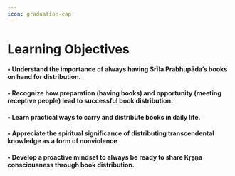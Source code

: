 ```yaml
---
icon: graduation-cap
---
```


# Learning Objectives

#### • Understand the importance of always having Śrīla Prabhupāda’s books on hand for distribution.

#### • Recognize how preparation (having books) and opportunity (meeting receptive people) lead to successful book distribution.

#### • Learn practical ways to carry and distribute books in daily life.

#### • Appreciate the spiritual significance of distributing transcendental knowledge as a form of nonviolence

#### • Develop a proactive mindset to always be ready to share Kṛṣṇa consciousness through book distribution.





#### &#x20;
